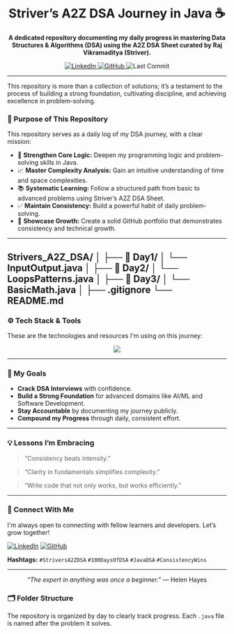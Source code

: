 <div align="center">
  
# Striver’s A2Z DSA Journey in Java ☕

**A dedicated repository documenting my daily progress in mastering Data Structures & Algorithms (DSA) using the A2Z DSA Sheet curated by Raj Vikramaditya (Striver).**

</div>

<p align="center">
  <a href="https://www.linkedin.com/in/your-linkedin-username/">
    <img src="https://img.shields.io/badge/LinkedIn-SHUBHADEEP_SAHA-0077B5?style=for-the-badge&logo=linkedin&logoColor=white" alt="LinkedIn">
  </a>
  <a href="https://github.com/shubhadeep357">
    <img src="https://img.shields.io/badge/GitHub-shubhadeep357-181717?style=for-the-badge&logo=github&logoColor=white" alt="GitHub">
  </a>
  <img src="https://img.shields.io/github/last-commit/shubhadeep357/Striver_A2Z_DSA?style=for-the-badge&logo=git&logoColor=white" alt="Last Commit">
</p>

---

This repository is more than a collection of solutions; it’s a testament to the process of building a strong foundation, cultivating discipline, and achieving excellence in problem-solving.

### 🚀 Purpose of This Repository

This repository serves as a daily log of my DSA journey, with a clear mission:

-   🧠 **Strengthen Core Logic:** Deepen my programming logic and problem-solving skills in Java.
-   📈 **Master Complexity Analysis:** Gain an intuitive understanding of time and space complexities.
-   📚 **Systematic Learning:** Follow a structured path from basic to advanced problems using Striver’s A2Z DSA Sheet.
-   ✅ **Maintain Consistency:** Build a powerful habit of daily problem-solving.
-   💼 **Showcase Growth:** Create a solid GitHub portfolio that demonstrates consistency and technical growth.

---
Strivers_A2Z_DSA/
│
├── 📁 Day1/
│   └── InputOutput.java
│
├── 📁 Day2/
│   └── LoopsPatterns.java
│
├── 📁 Day3/
│   └── BasicMath.java
│
├── .gitignore
└── README.md
---

### ⚙️ Tech Stack & Tools

These are the technologies and resources I'm using on this journey:

<p align="center">
  <a href="https://skillicons.dev">
    <img src="https://skillicons.dev/icons?i=java,vscode,git,github&theme=dark" />
  </a>
</p>

---

### 🎯 My Goals

-   **Crack DSA Interviews** with confidence.
-   **Build a Strong Foundation** for advanced domains like AI/ML and Software Development.
-   **Stay Accountable** by documenting my journey publicly.
-   **Compound my Progress** through daily, consistent effort.

---

### 💡 Lessons I’m Embracing

> “Consistency beats intensity.”

> “Clarity in fundamentals simplifies complexity.”

> “Write code that not only works, but works efficiently.”

---

### 🤝 Connect With Me

I'm always open to connecting with fellow learners and developers. Let’s grow together!

[![LinkedIn](https://img.shields.io/badge/Connect-LinkedIn-blue.svg?logo=linkedin&style=for-the-badge)](https://www.linkedin.com/in/your-linkedin-username/)
[![GitHub](https://img.shields.io/badge/Follow-GitHub-black.svg?logo=github&style=for-the-badge)](https://github.com/shubhadeep357)

**Hashtags:** `#StriversA2ZDSA` `#100DaysOfDSA` `#JavaDSA` `#ConsistencyWins`

---

<div align="center">

*“The expert in anything was once a beginner.”*
— Helen Hayes

</div>

### 🗂️ Folder Structure

The repository is organized by day to clearly track progress. Each `.java` file is named after the problem it solves.
